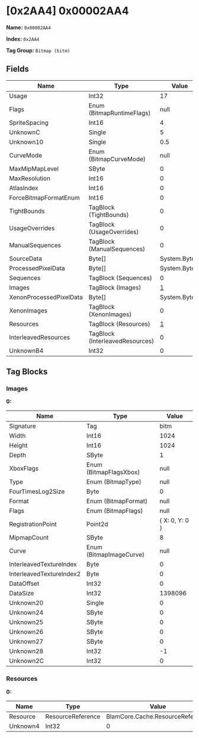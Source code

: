 # [0x2AA4] 0x00002AA4

**Name:** ```0x00002AA4```

**Index:** ```0x2AA4```

**Tag Group:** ```Bitmap (bitm)```

## Fields

Name	| Type	| Value
---	|---	|---	|
Usage	|Int32	|17
Flags	|Enum (BitmapRuntimeFlags)	|null
SpriteSpacing	|Int16	|4
UnknownC	|Single	|5
Unknown10	|Single	|0.5
CurveMode	|Enum (BitmapCurveMode)	|null
MaxMipMapLevel	|SByte	|0
MaxResolution	|Int16	|0
AtlasIndex	|Int16	|0
ForceBitmapFormatEnum	|Int16	|0
TightBounds	|TagBlock (TightBounds)	|0
UsageOverrides	|TagBlock (UsageOverrides)	|0
ManualSequences	|TagBlock (ManualSequences)	|0
SourceData	|Byte[]	|System.Byte[]
ProcessedPixelData	|Byte[]	|System.Byte[]
Sequences	|TagBlock (Sequences)	|0
Images	|TagBlock (Images)	|[1](#images)
XenonProcessedPixelData	|Byte[]	|System.Byte[]
XenonImages	|TagBlock (XenonImages)	|0
Resources	|TagBlock (Resources)	|[1](#resources)
InterleavedResources	|TagBlock (InterleavedResources)	|0
UnknownB4	|Int32	|0


## Tag Blocks

### Images

**0:**

Name	| Type	| Value
---	|---	|---	|
Signature	|Tag	|bitm
Width	|Int16	|1024
Height	|Int16	|1024
Depth	|SByte	|1
XboxFlags	|Enum (BitmapFlagsXbox)	|null
Type	|Enum (BitmapType)	|null
FourTimesLog2Size	|Byte	|0
Format	|Enum (BitmapFormat)	|null
Flags	|Enum (BitmapFlags)	|null
RegistrationPoint	|Point2d	|{ X: 0, Y: 0 }
MipmapCount	|SByte	|8
Curve	|Enum (BitmapImageCurve)	|null
InterleavedTextureIndex	|Byte	|0
InterleavedTextureIndex2	|Byte	|0
DataOffset	|Int32	|0
DataSize	|Int32	|1398096
Unknown20	|Single	|0
Unknown24	|SByte	|0
Unknown25	|SByte	|0
Unknown26	|SByte	|0
Unknown27	|SByte	|0
Unknown28	|Int32	|-1
Unknown2C	|Int32	|0


### Resources

**0:**

Name	| Type	| Value
---	|---	|---	|
Resource	|ResourceReference	|BlamCore.Cache.ResourceReference
Unknown4	|Int32	|0


